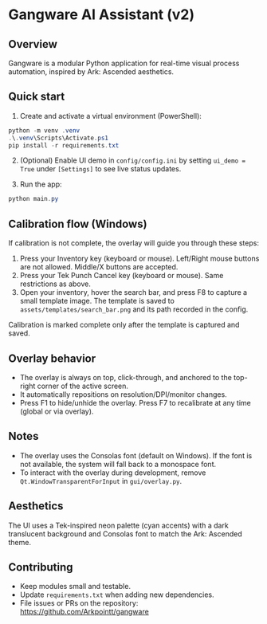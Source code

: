 Gangware AI Assistant (v2)
==========================

Overview
--------
Gangware is a modular Python application for real-time visual process automation, inspired by Ark: Ascended aesthetics.

Quick start
-----------
1. Create and activate a virtual environment (PowerShell):

```powershell
python -m venv .venv
.\.venv\Scripts\Activate.ps1
pip install -r requirements.txt
```

2. (Optional) Enable UI demo in `config/config.ini` by setting `ui_demo = True` under `[Settings]` to see live status updates.

3. Run the app:

```powershell
python main.py
```

Calibration flow (Windows)
--------------------------
If calibration is not complete, the overlay will guide you through these steps:
1) Press your Inventory key (keyboard or mouse). Left/Right mouse buttons are not allowed. Middle/X buttons are accepted.
2) Press your Tek Punch Cancel key (keyboard or mouse). Same restrictions as above.
3) Open your inventory, hover the search bar, and press F8 to capture a small template image. The template is saved to `assets/templates/search_bar.png` and its path recorded in the config.

Calibration is marked complete only after the template is captured and saved.

Overlay behavior
----------------
- The overlay is always on top, click-through, and anchored to the top-right corner of the active screen.
- It automatically repositions on resolution/DPI/monitor changes.
- Press F1 to hide/unhide the overlay. Press F7 to recalibrate at any time (global or via overlay).

Notes
-----
- The overlay uses the Consolas font (default on Windows). If the font is not available, the system will fall back to a monospace font.
- To interact with the overlay during development, remove `Qt.WindowTransparentForInput` in `gui/overlay.py`.

Aesthetics
---------
The UI uses a Tek-inspired neon palette (cyan accents) with a dark translucent background and Consolas font to match the Ark: Ascended theme.

Contributing
------------
- Keep modules small and testable.
- Update `requirements.txt` when adding new dependencies.
- File issues or PRs on the repository: https://github.com/Arkpointt/gangware
